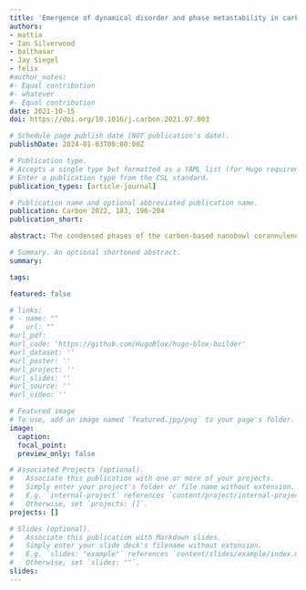 ```yaml
---
title: 'Emergence of dynamical disorder and phase metastability in carbon nanobowls'
authors:
- mattia
- Ian Silverwood
- balthasar
- Jay Siegel
- felix
#author_notes:
#- Equal contribution
#- whatever
#- Equal contribution
date: 2021-10-15
doi: https://doi.org/10.1016/j.carbon.2021.07.003

# Schedule page publish date (NOT publication's date).
publishDate: 2024-01-03T00:00:00Z

# Publication type.
# Accepts a single type but formatted as a YAML list (for Hugo requirements).
# Enter a publication type from the CSL standard.
publication_types: [article-journal]

# Publication name and optional abbreviated publication name.
publication: Carbon 2022, 183, 196-204
publication_short:

abstract: The condensed phases of the carbon-based nanobowl corannulene are herein investigated in the temperature range 200–573 K, combining differential scanning calorimetry, synchrotron X-ray diffraction, and quasielastic neutron-scattering. For the first time, we identify the presence of a well-defined thermal event at 382 K, a figure well below a melting point of 540 K. Contrary to naïve expectation, detailed analysis of the neutron-scattering data below and above this pre-melting transition signals the emergence of correlated stochastic dynamics within both thermodynamically stable solid phases of the material. We find that these are progressively responsible for the suppression of molecular and supramolecular order over mesoscopic length scales, and are associated with the formation of high-symmetry rotor-like states exhibiting localized stochastic motions. Upon cooling from the melt, we have also discovered a robust hysteresis associated with the existence of hitherto-unknown metastable liquid (deep-supercooled) and disordered-solid phases. This behaviour is markedly different from that observed in the quintessential Buckminsterfullerene C60 or other chemically substituted fullerene adducts studied to date at this level of detail. These results evince new and yet-to-tapped opportunities for the use of the stable and metastable phases of carbon-based nanobowls in novel applications exploiting the emergence of dynamical disorder at the nanoscale.

# Summary. An optional shortened abstract.
summary:

tags:

featured: false

# links:
# - name: ""
#   url: ""
#url_pdf:
#url_code: 'https://github.com/HugoBlox/hugo-blox-builder'
#url_dataset: ''
#url_poster: ''
#url_project: ''
#url_slides: ''
#url_source: ''
#url_video: ''

# Featured image
# To use, add an image named `featured.jpg/png` to your page's folder. 
image:
  caption:
  focal_point:
  preview_only: false

# Associated Projects (optional).
#   Associate this publication with one or more of your projects.
#   Simply enter your project's folder or file name without extension.
#   E.g. `internal-project` references `content/project/internal-project/index.md`.
#   Otherwise, set `projects: []`.
projects: []

# Slides (optional).
#   Associate this publication with Markdown slides.
#   Simply enter your slide deck's filename without extension.
#   E.g. `slides: "example"` references `content/slides/example/index.md`.
#   Otherwise, set `slides: ""`.
slides:
---
```


<!-- Main text. Remove this comment and add your extra content here.

{{% callout note %}}
Click the *Cite* button above to demo the feature to enable visitors to import publication metadata into their reference management software.
{{% /callout %}}

{{% callout note %}}
Create your slides in Markdown - click the *Slides* button to check out the example.
{{% /callout %}}

Add the publication's **full text** or **supplementary notes** here. You can use rich formatting such as including [code, math, and images](https://docs.hugoblox.com/content/writing-markdown-latex/).

-->
